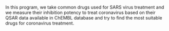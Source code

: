 In this program, we take common drugs used for SARS virus treatment and we measure their 
inhibition potency to treat coronavirus based on their QSAR data available in ChEMBL 
database and try to find the most suitable drugs for coronavirus treatment.
